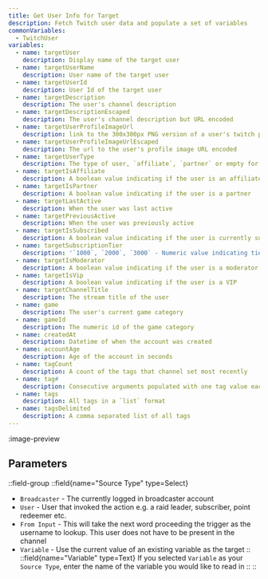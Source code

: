 ```yaml
---
title: Get User Info for Target
description: Fetch Twitch user data and populate a set of variables
commonVariables:
  - TwitchUser
variables:
  - name: targetUser
    description: Display name of the target user
  - name: targetUserName
    description: User name of the target user
  - name: targetUserId
    description: User Id of the target user
  - name: targetDescription
    description: The user's channel description
  - name: targetDescriptionEscaped
    description: The user's channel description but URL encoded
  - name: targetUserProfileImageUrl
    description: link to the 300x300px PNG version of a user's twitch profile image
  - name: targetUserProfileImageUrlEscaped
    description: The url to the user's profile image URL encoded
  - name: targetUserType
    description: The type of user, `affiliate`, `partner` or empty for regular user
  - name: targetIsAffiliate
    description: A boolean value indicating if the user is an affiliate
  - name: targetIsPartner
    description: A boolean value indicating if the user is a partner
  - name: targetLastActive
    description: When the user was last active
  - name: targetPreviousActive
    description: When the user was previously active
  - name: targetIsSubscribed
    description: A boolean value indicating if the user is currently subscribed
  - name: targetSubscriptionTier
    description: '`1000`, `2000`, `3000` - Numeric value indicating tier'
  - name: targetIsModerator
    description: A boolean value indicating if the user is a moderator
  - name: targetIsVip
    description: A boolean value indicating if the user is a VIP
  - name: targetChannelTitle
    description: The stream title of the user
  - name: game
    description: The user's current game category
  - name: gameId
    description: The numeric id of the game category
  - name: createdAt
    description: Datetime of when the account was created
  - name: accountAge
    description: Age of the account in seconds
  - name: tagCount
    description: A count of the tags that channel set most recently
  - name: tag#
    description: Consecutive arguments populated with one tag value each
  - name: tags
    description: All tags in a `list` format
  - name: tagsDelimited
    description: A comma separated list of all tags
---
```


:image-preview

## Parameters
::field-group
  ::field{name="Source Type" type=Select}
  - `Broadcaster` - The currently logged in broadcaster account
  - `User` - User that invoked the action e.g. a raid leader, subscriber, point redeemer etc.
  - `From Input` - This will take the next word proceeding the trigger as the username to lookup. This user does not have to be present in the channel
  - `Variable` - Use the current value of an existing variable as the target
  ::
  ::field{name="Variable" type=Text}
  If you selected `Variable` as your `Source Type`, enter the name of the variable you would like to read in
  ::
::
